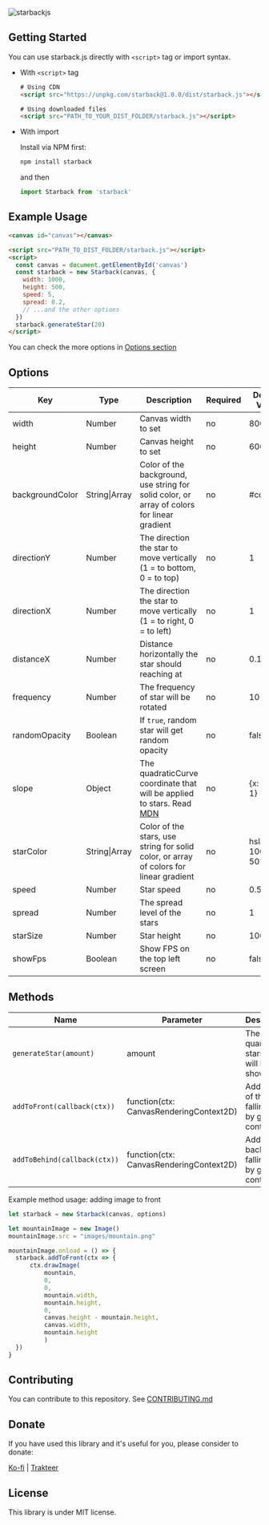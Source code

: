 ![starbackjs](https://user-images.githubusercontent.com/45036724/130007266-83c720b8-ce3f-47e8-a854-ac0b640ce36f.gif)

## Getting Started
You can use starback.js directly with `<script>` tag or import syntax.
- With `<script>` tag
  ```html
  # Using CDN
  <script src="https://unpkg.com/starback@1.0.0/dist/starback.js"></script>
  
  # Using downloaded files
  <script src="PATH_TO_YOUR_DIST_FOLDER/starback.js"></script>
  ```
- With import
  
  Install via NPM first:
  ```bash
  npm install starback
  ```
  and then
  ```js
  import Starback from 'starback'
  ```
  
## Example Usage 
```html
<canvas id="canvas"></canvas>

<script src="PATH_TO_DIST_FOLDER/starback.js"></script>
<script>
  const canvas = document.getElementById('canvas')
  const starback = new Starback(canvas, {
    width: 1000, 
    height: 500, 
    speed: 5,
    spread: 0.2,
    // ...and the other options
  })
  starback.generateStar(20)
</script>
```
You can check the more options in [Options section](#options)
  
## Options
  | Key         | Type | Description | Required | Default Value |
  | ----------- | ---- | ----------- | -------- | ------------- |
  | width | Number | Canvas width to set | no | 800 |
  | height | Number | Canvas height to set | no | 600 |
  | backgroundColor | String&#124;Array | Color of the background, use string for solid color, or array of colors for linear gradient | no | #ccc |
  | directionY | Number | The direction the star to move vertically (1 = to bottom, 0 = to top)  | no | 1 |
  | directionX | Number | The direction the star to move vertically (1 = to right, 0 = to left) | no | 1 |
  | distanceX | Number | Distance horizontally the star should reaching at | no | 0.1 |
  | frequency | Number | The frequency of star will be rotated | no | 10 |
  | randomOpacity | Boolean | If `true`, random star will get random opacity | no | false |
  | slope | Object | The quadraticCurve coordinate that will be applied to stars. Read [MDN](https://developer.mozilla.org/en-US/docs/Web/API/CanvasRenderingContext2D/quadraticCurveTo) | no | {x: 1, y: 1} |
  | starColor | String&#124;Array | Color of the stars, use string for solid color, or array of colors for linear gradient | no | hsla(299, 100%, 50%, 1) |
  | speed | Number | Star speed | no | 0.5 |
  | spread | Number | The spread level of the stars | no | 1 |
  | starSize | Number | Star height | no | 100 |
  | showFps | Boolean | Show FPS on the top left screen | no | false |

## Methods
  | Name | Parameter | Description |
  | ---- | --------- | ----------- |
  | `generateStar(amount)` | amount | The quantity of stars that will be shown |
  | `addToFront(callback(ctx))`  | function(ctx: CanvasRenderingContext2D) | Add to front of the falling star by given context |
  | `addToBehind(callback(ctx))` | function(ctx: CanvasRenderingContext2D) | Add to back of the falling star by given context |
  
  Example method usage: adding image to front
  ```js
let starback = new Starback(canvas, options)

let mountainImage = new Image()
mountainImage.src = "images/mountain.png"

mountainImage.onload = () => {
    starback.addToFront(ctx => {
        ctx.drawImage(
            mountain,
            0,
            0,
            mountain.width,
            mountain.height,
            0,
            canvas.height - mountain.height,
            canvas.width,
            mountain.height
            )
    })
}
  ```
  
  
## Contributing
  You can contribute to this repository. See [CONTRIBUTING.md](https://github.com/zuramai/starback.js/blob/main/CONTRIBUTING.md)

## Donate
  If you have used this library and it's useful for you, please consider to donate:
  
  [Ko-fi](https://ko-fi.com/saugi) | [Trakteer](https://trakteer.id/saugi)

## License
  This library is under MIT license.
